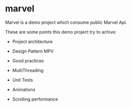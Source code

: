 # marvel

Marvel is a demo project which consume public Marvel Api. 

These are some points this demo project try to achive:

- Project architecture

- Design Pattern MPV

- Good practices

- MultiThreading

- Unit Tests

- Animations

- Scrolling performance
